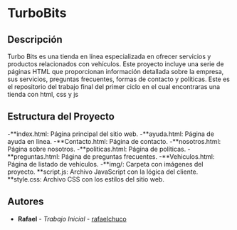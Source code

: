 # TurboBits
## Descripción
Turbo Bits es una tienda en línea especializada en ofrecer servicios y productos relacionados con vehículos. Este proyecto incluye una serie de páginas HTML que proporcionan información detallada sobre la empresa, sus servicios, preguntas frecuentes, formas de contacto y políticas.
Este es el repositorio del trabajo final del primer ciclo en el cual encontraras una tienda con html, css y js

## Estructura del Proyecto
-**index.html: Página principal del sitio web.
-**ayuda.html: Página de ayuda en línea.
-**Contacto.html: Página de contacto.
-**nosotros.html: Página sobre nosotros.
-**politicas.html: Página de políticas.
-**preguntas.html: Página de preguntas frecuentes.
-**Vehiculos.html: Página de listado de vehículos.
-**img/: Carpeta con imágenes del proyecto.
**script.js: Archivo JavaScript con la lógica del cliente.
**style.css: Archivo CSS con los estilos del sitio web.

## Autores
* **Rafael** - *Trabajo Inicial* - [rafaelchuco]()
